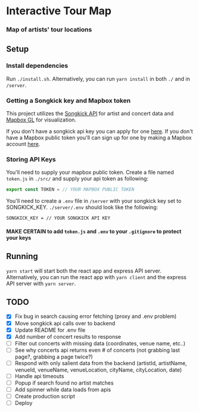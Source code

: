 # Interactive Tour Map

### Map of artists' tour locations

## Setup

### Install dependencies

Run `./install.sh`. Alternatively, you can run `yarn install` in both `./` and in `/server`.

### Getting a Songkick key and Mapbox token

This project utilizes the [Songkick API](https://www.songkick.com/developer) for artist and concert data and [Mapbox GL](https://docs.mapbox.com/mapbox-gl-js/api/) for visualization.

If you don't have a songkick api key you can apply for one [here](https://www.songkick.com/api_key_requests/new). If you don't have a Mapbox public token you'll can sign up for one by making a Mapbox account [here](https://mapbox.com/signup).

### Storing API Keys

You'll need to supply your mapbox public token. Create a file named `token.js` in `./src/` and supply your api token as following:

```js
export const TOKEN = // YOUR MAPBOX PUBLIC TOKEN
```

You'll need to create a `.env` file in `/server` with your songkick key set to SONGKICK_KEY. `./server/.env` should look like the following:

```
SONGKICK_KEY = // YOUR SONGKICK API KEY
```

#### MAKE CERTAIN to add `token.js` and `.env` to your `.gitignore` to protect your keys

## Running

`yarn start` will start both the react app and express API server. Alternatively, you can run the react app with `yarn client` and the express API server with `yarn server`.

## TODO

- [x] Fix bug in search causing error fetching (proxy and .env problem)
- [x] Move songkick api calls over to backend
- [x] Update README for .env file
- [x] Add number of concert results to response
- [ ] Filter out concerts with missing data (coordinates, venue name, etc..)
- [ ] See why concerts api returns even # of concerts (not grabbing last page?, grabbing a page twice?)
- [ ] Respond with only salient data from the backend (artistId, artistName, venueId, venueName, venueLocation, cityName, cityLocation, date)
- [ ] Handle api timeouts
- [ ] Popup if search found no artist matches
- [ ] Add spinner while data loads from apis
- [ ] Create production script
- [ ] Deploy
